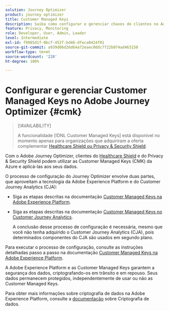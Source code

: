 ```yaml
---
solution: Journey Optimizer
product: journey optimizer
title: Customer Managed Keys
description: Saiba como configurar e gerenciar chaves de clientes no Adobe Journey Optimizer.
feature: Privacy, Monitoring
role: Developer, User, Admin, Leader
level: Intermediate
exl-id: f0985d1f-0bcf-452f-bd46-dfeca0424f01
source-git-commit: a939d06d26d64a72eaec0ddc7f22b074ad463150
workflow-type: tm+mt
source-wordcount: '228'
ht-degree: 100%

---
```


# Configurar e gerenciar Customer Managed Keys no Adobe Journey Optimizer {#cmk}

>[!AVAILABILITY]
>
>A funcionalidade [!DNL Customer Managed Keys] está disponível no momento apenas para organizações que adquiriram a oferta complementar [Healthcare Shield ou Privacy &amp; Security Shield](https://experienceleague.adobe.com/docs/events/customer-data-management-voices-recordings/governance/healthcare-shield.html?lang=pt-BR).

Com o Adobe Journey Optimizer, clientes do [Healthcare Shield](https://www.adobe.com/trust/compliance/hipaa-ready.html) e do Privacy &amp; Security Shield podem utilizar as Customer Managed Keys (CMK) da Azure e aplicá-las aos seus dados.

O processo de configuração do Journey Optimizer envolve duas partes, que aproveitam a tecnologia da Adobe Experience Platform e do Customer Journey Analytics (CJA):

* Siga as etapas descritas na documentação [Customer Managed Keys na Adobe Experience Platform](https://experienceleague.adobe.com/docs/experience-platform/landing/governance-privacy-security/customer-managed-keys.html?lang=pt-BR).
* Siga as etapas descritas na documentação [Customer Managed Keys no Customer Journey Analytics](https://experienceleague.adobe.com/docs/analytics-platform/using/cja-privacy/cmk.html?lang=pt-BR).

  A conclusão desse processo de configuração é necessária, mesmo que você não tenha adquirido o Customer Journey Analytics (CJA), pois determinados componentes do CJA são usados em segundo plano.

Para executar o processo de configuração, consulte as instruções detalhadas passo a passo na documentação [Customer Managed Keys na Adobe Experience Platform](https://experienceleague.adobe.com/docs/experience-platform/landing/governance-privacy-security/encryption.html?lang=pt-BR).

A Adobe Experience Platform e as Customer Managed Keys garantem a segurança dos dados, criptografando-os em trânsito e em repouso. Seus dados permanecem protegidos, independentemente de usar ou não as Customer Managed Keys.

Para obter mais informações sobre criptografia de dados na Adobe Experience Platform, consulte a [documentação](https://experienceleague.adobe.com/docs/experience-platform/landing/governance-privacy-security/encryption.html?lang=pt-BR) sobre Criptografia de dados.
